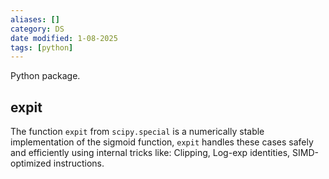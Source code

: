 ```yaml
---
aliases: []
category: DS
date modified: 1-08-2025
tags: [python]
---
```

Python package.
## expit

The function `expit` from `scipy.special` is a numerically stable implementation of the sigmoid function, `expit` handles these cases safely and efficiently using internal tricks like: Clipping, Log-exp identities, SIMD-optimized instructions.
